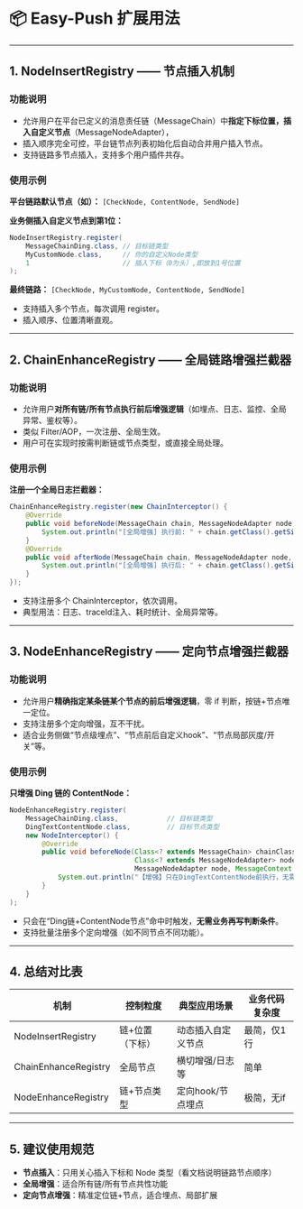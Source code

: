 # 📦 Easy-Push 扩展用法

------

## 1. NodeInsertRegistry —— **节点插入机制**

### 功能说明

- 允许用户在平台已定义的消息责任链（MessageChain）中**指定下标位置，插入自定义节点**（MessageNodeAdapter），
- 插入顺序完全可控，平台链节点列表初始化后自动合并用户插入节点。
- 支持链路多节点插入，支持多个用户插件共存。

### 使用示例

**平台链路默认节点（如）：**
 `[CheckNode, ContentNode, SendNode]`

**业务侧插入自定义节点到第1位：**

```java
NodeInsertRegistry.register(
    MessageChainDing.class, // 目标链类型
    MyCustomNode.class,     // 你的自定义Node类型
    1                       // 插入下标（0为头）,即放到1号位置
);
```

**最终链路：**
 `[CheckNode, MyCustomNode, ContentNode, SendNode]`

- 支持插入多个节点，每次调用 register。
- 插入顺序、位置清晰直观。

------



## 2. ChainEnhanceRegistry —— **全局链路增强拦截器**

### 功能说明

- 允许用户**对所有链/所有节点执行前后增强逻辑**（如埋点、日志、监控、全局异常、鉴权等）。
- 类似 Filter/AOP，一次注册、全局生效。
- 用户可在实现时按需判断链或节点类型，或直接全局处理。

### 使用示例

**注册一个全局日志拦截器：**

```java
ChainEnhanceRegistry.register(new ChainInterceptor() {
    @Override
    public void beforeNode(MessageChain chain, MessageNodeAdapter node, MessageContext ctx) {
        System.out.println("[全局增强] 执行前: " + chain.getClass().getSimpleName() + " -> " + node.getClass().getSimpleName());
    }
    @Override
    public void afterNode(MessageChain chain, MessageNodeAdapter node, MessageContext ctx) {
        System.out.println("[全局增强] 执行后: " + chain.getClass().getSimpleName() + " -> " + node.getClass().getSimpleName());
    }
});
```

- 支持注册多个 ChainInterceptor，依次调用。
- 典型用法：日志、traceId注入、耗时统计、全局异常等。

------



## 3. NodeEnhanceRegistry —— **定向节点增强拦截器**

### 功能说明

- 允许用户**精确指定某条链某个节点的前后增强逻辑**，零 if 判断，按链+节点唯一定位。
- 支持注册多个定向增强，互不干扰。
- 适合业务侧做“节点级埋点”、“节点前后自定义hook”、“节点局部灰度/开关”等。

### 使用示例

**只增强 Ding 链的 ContentNode：**

```java
NodeEnhanceRegistry.register(
    MessageChainDing.class,            // 目标链类型
    DingTextContentNode.class,         // 目标节点类型
    new NodeInterceptor() {
        @Override
        public void beforeNode(Class<? extends MessageChain> chainClass,
                               Class<? extends MessageNodeAdapter> nodeClass,
                               MessageNodeAdapter node, MessageContext ctx) {
            System.out.println("【增强】只在DingTextContentNode前执行，无需if判断！");
        }
    }
);
```

- 只会在“Ding链+ContentNode节点”命中时触发，**无需业务再写判断条件**。
- 支持批量注册多个定向增强（如不同节点不同功能）。

------

## 4. 总结对比表

| 机制                 | 控制粒度        | 典型应用场景       | 业务代码复杂度 |
| -------------------- | --------------- | ------------------ | -------------- |
| NodeInsertRegistry   | 链+位置（下标） | 动态插入自定义节点 | 最简，仅1行    |
| ChainEnhanceRegistry | 全局节点        | 横切增强/日志等    | 简单           |
| NodeEnhanceRegistry  | 链+节点类型     | 定向hook/节点埋点  | 极简，无if     |



------

## 5. 建议使用规范

- **节点插入**：只用关心插入下标和 Node 类型（看文档说明链路节点顺序）
- **全局增强**：适合所有链/所有节点共性功能
- **定向节点增强**：精准定位链+节点，适合埋点、局部扩展

